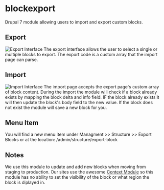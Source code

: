 blockexport
===========

Drupal 7 module allowing users to import and export custom blocks.  


Export
------
![Export Interface](https://raw.github.com/erikhedin/blockexport/master/export-blocks.jpg)
The export interface allows the user to select a single or multiple blocks to export.  The export code is a custom array that the import page can parse.

Import
------
![Import Interface](https://raw.github.com/erikhedin/blockexport/master/import-blocks.jpg)
The import page accepts the export page's custom array of block content.  During the import the module will check if a block already exists by mapping the block delta and info field.  IF the block already exists it will then update the block's body field to the new value.  If the block does not exist the module will save a new block for you.

Menu Item
---------
You will find a new menu item under Managment >> Structure >> Export Blocks or at the location: /admin/structure/export-block

Notes
-----
We use this module to update and add new blocks when moving from staging to production.  Our sites use the awesome [Context Module](http://drupal.org/project/context) so this module has no ability to set the visibility of the block or what region the block is diplayed in.
